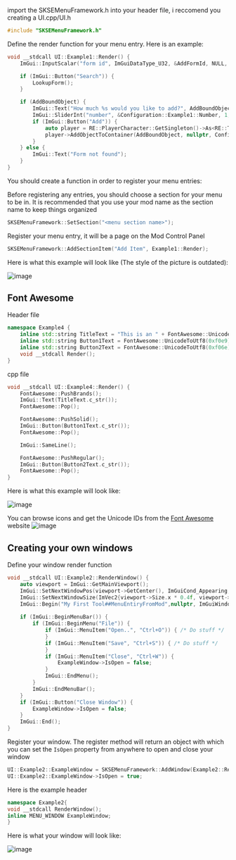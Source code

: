 
import the SKSEMenuFramework.h into your header file, i reccomend you creating a UI.cpp/UI.h 
```cpp
#include "SKSEMenuFramework.h"
```

Define the render function for your menu entry. Here is an example:

```cpp
void __stdcall UI::Example1::Render() {
    ImGui::InputScalar("form id", ImGuiDataType_U32, &AddFormId, NULL, NULL, "%08X");

    if (ImGui::Button("Search")) {
        LookupForm();
    }

    if (AddBoundObject) {
        ImGui::Text("How much %s would you like to add?", AddBoundObject->GetName());
        ImGui::SliderInt("number", &Configuration::Example1::Number, 1, 100);
        if (ImGui::Button("Add")) {
            auto player = RE::PlayerCharacter::GetSingleton()->As<RE::TESObjectREFR>();
            player->AddObjectToContainer(AddBoundObject, nullptr, Configuration::Example1::Number, nullptr);
        }
    } else {
        ImGui::Text("Form not found");
    }
}
```

You should create a function in order to register your menu entries:

Before registering any entries, you should choose a section for your menu to be in. It is recommended that you use your mod name as the section name to keep things organized

```cpp
SKSEMenuFramework::SetSection("<menu section name>");
```

Register your menu entry, it will be a page on the Mod Control Panel

```cpp
SKSEMenuFramework::AddSectionItem("Add Item", Example1::Render);
```
Here is what this example will look like (The style of the picture is outdated):

![image](https://github.com/Thiago099/SKSE-Menu-Framework-SDK/assets/66787043/8ebcd191-55a3-498b-bf36-0ca7337eff3a)

## Font Awesome

Header file
```cpp
namespace Example4 {
	inline std::string TitleText = "This is an " + FontAwesome::UnicodeToUtf8(0xf2b4) + " Font Awesome usage example";
	inline std::string Button1Text = FontAwesome::UnicodeToUtf8(0xf0e9) + " Umbrella";
	inline std::string Button2Text = FontAwesome::UnicodeToUtf8(0xf06e) + " Eye";
	void __stdcall Render();
}
```
cpp file

```cpp
void __stdcall UI::Example4::Render() {
    FontAwesome::PushBrands();
    ImGui::Text(TitleText.c_str());
    FontAwesome::Pop();

    FontAwesome::PushSolid();
    ImGui::Button(Button1Text.c_str());
    FontAwesome::Pop();

    ImGui::SameLine();

    FontAwesome::PushRegular();
    ImGui::Button(Button2Text.c_str());
    FontAwesome::Pop();
}
```
Here is what this example will look like:

![image](https://github.com/Thiago099/SKSE-Menu-Framework-SDK/assets/66787043/c3b7a913-fbb9-41be-ae38-d4c9efa8e2b3)


You can browse icons and get the Unicode IDs from the [Font Awesome](https://fontawesome.com/search?o=r&m=free) website
![image](https://github.com/Thiago099/SKSE-Menu-Framework-SDK/assets/66787043/ec5f14f1-5658-4f6e-8e60-2342f47f078e)



## Creating your own windows

Define your window render function

```cpp
void __stdcall UI::Example2::RenderWindow() {
    auto viewport = ImGui::GetMainViewport();
    ImGui::SetNextWindowPos(viewport->GetCenter(), ImGuiCond_Appearing, ImVec2{0.5f, 0.5f});
    ImGui::SetNextWindowSize(ImVec2{viewport->Size.x * 0.4f, viewport->Size.y * 0.4f}, ImGuiCond_Appearing);
    ImGui::Begin("My First Tool##MenuEntiryFromMod",nullptr, ImGuiWindowFlags_MenuBar); // If two mods have the same window name, and they open at the same time.
                                                                                         // The window content will be merged, is good practice to add ##ModName after the window name.
    if (ImGui::BeginMenuBar()) {
        if (ImGui::BeginMenu("File")) {
            if (ImGui::MenuItem("Open..", "Ctrl+O")) { /* Do stuff */
            }
            if (ImGui::MenuItem("Save", "Ctrl+S")) { /* Do stuff */
            }
            if (ImGui::MenuItem("Close", "Ctrl+W")) {
                ExampleWindow->IsOpen = false;
            }
            ImGui::EndMenu();
        }
        ImGui::EndMenuBar();
    }
    if (ImGui::Button("Close Window")) {
        ExampleWindow->IsOpen = false;
    }
    ImGui::End();
}
```

Register your window. The register method will return an object with which you can set the `IsOpen` property from anywhere to open and close your window

```cpp
UI::Example2::ExampleWindow = SKSEMenuFramework::AddWindow(Example2::RenderWindow);
UI::Example2::ExampleWindow->IsOpen = true; 
```

Here is the example header

```cpp
namespace Example2{
void __stdcall RenderWindow();
inline MENU_WINDOW ExampleWindow;
}
```

Here is what your window will look like:

![image](https://github.com/Thiago099/SKSE-Menu-Framework-SDK/assets/66787043/c301cc1b-d435-47ad-9bdc-a635fa385986)
